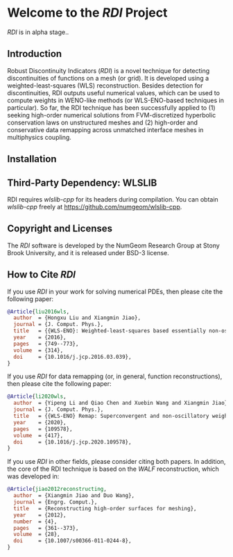 # Welcome to the _RDI_ Project #

_RDI_ is in alpha stage..

## Introduction ##

Robust Discontinuity Indicators (_RDI_) is a novel technique for detecting discontinuities of functions on a mesh (or grid). It is developed using a weighted-least-squares (WLS) reconstruction. Besides detection for discontinuities, RDI outputs useful numerical values, which can be used to compute weights in WENO-like methods (or WLS-ENO-based techniques in particular). So far, the RDI technique has been successfully applied to (1) seeking high-order numerical solutions from FVM-discretized hyperbolic conservation laws on unstructured meshes and (2) high-order and conservative data remapping across unmatched interface meshes in multiphysics coupling.

## Installation ##

## Third-Party Dependency: WLSLIB ##

RDI requires _wlslib-cpp_ for its headers during compilation. You can obtain _wlslib-cpp_ freely at <https://github.com/numgeom/wlslib-cpp>.

## Copyright and Licenses ##

The _RDI_ software is developed by the NumGeom Research Group at Stony Brook University, and it is released under BSD-3 license.

## How to Cite _RDI_ ##

If you use _RDI_ in your work for solving numerical PDEs, then please cite the following paper:

```bibtex
@Article{liu2016wls,
  author  = {Hongxu Liu and Xiangmin Jiao},
  journal = {J. Comput. Phys.},
  title   = {{WLS-ENO}: Weighted-least-squares based essentially non-oscillatory schemes for finite volume methods on unstructured meshes},
  year    = {2016},
  pages   = {749--773},
  volume  = {314},
  doi     = {10.1016/j.jcp.2016.03.039},
}
```

If you use _RDI_ for data remapping (or, in general, function reconstructions), then please cite the following paper:

```bibtex
@Article{li2020wls,
  author  = {Yipeng Li and Qiao Chen and Xuebin Wang and Xiangmin Jiao},
  journal = {J. Comput. Phys.},
  title   = {{WLS-ENO} Remap: Superconvergent and non-oscillatory weighted least squares data transfer on surfaces},
  year    = {2020},
  pages   = {109578},
  volume  = {417},
  doi     = {10.1016/j.jcp.2020.109578},
}
```

If you use _RDI_ in other fields, please consider citing both papers. In addition, the core of the RDI technique is based on the _WALF_ reconstruction, which was developed in:

```bibtex
@Article{jiao2012reconstructing,
  author  = {Xiangmin Jiao and Duo Wang},
  journal = {Engrg. Comput.},
  title   = {Reconstructing high-order surfaces for meshing},
  year    = {2012},
  number  = {4},
  pages   = {361--373},
  volume  = {28},
  doi     = {10.1007/s00366-011-0244-8},
}
```

